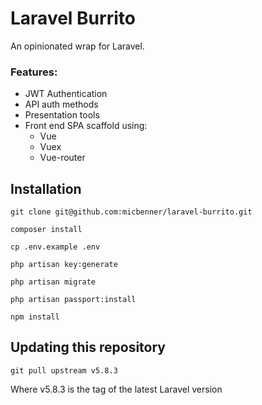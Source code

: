# Laravel Burrito

An opinionated wrap for Laravel.

### Features:

- JWT Authentication
- API auth methods
- Presentation tools
- Front end SPA scaffold using:
    - Vue
    - Vuex
    - Vue-router
    
## Installation

`git clone git@github.com:micbenner/laravel-burrito.git`

`composer install`

`cp .env.example .env`

`php artisan key:generate`

`php artisan migrate`

`php artisan passport:install`

`npm install`

## Updating this repository

`git pull upstream v5.8.3`

Where v5.8.3 is the tag of the latest Laravel version